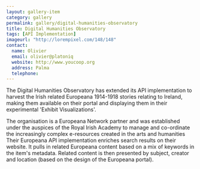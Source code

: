 ```yaml
---
layout: gallery-item
category: gallery
permalink: gallery/digital-humanities-observatory
title: Digital Humanities Observatory
tags: [API Implementation]
imageurl: "http://lorempixel.com/148/148"
contact:
  name: Olivier
  email: olivier@platoniq
  website: http://www.youcoop.org
  address: Palma
  telephone:
---
```


The Digital Humanities Observatory has extended its API implementation to harvest the Irish related Europeana 1914-1918 stories relating to Ireland, making them available on their portal and displaying them in their experimental 'Exhibit Visualizations'.

The organisation is a Europeana Network partner and was established under the auspices of the Royal Irish Academy to manage and co-ordinate the increasingly complex e-resources created in the arts and humanities Their Europeana API implementation enriches search results on their website. It pulls in related Europeana content based on a mix of keywords in the item's metadata. Related content is then presented by subject, creator and location (based on the design of the Europeana portal).
